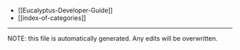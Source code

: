 * [[Eucalyptus-Developer-Guide]]
* [[index-of-categories]]

*****
NOTE: this file is automatically generated. Any edits will be overwritten.
